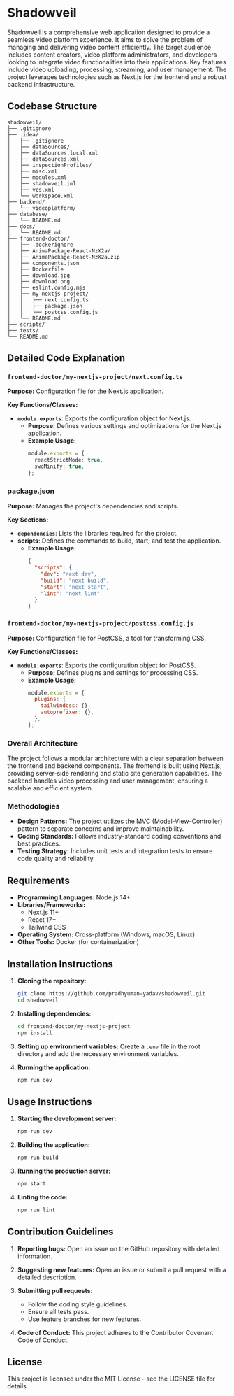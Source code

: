 # Shadowveil

Shadowveil is a comprehensive web application designed to provide a seamless video platform experience. It aims to solve the problem of managing and delivering video content efficiently. The target audience includes content creators, video platform administrators, and developers looking to integrate video functionalities into their applications. Key features include video uploading, processing, streaming, and user management. The project leverages technologies such as Next.js for the frontend and a robust backend infrastructure.

## Codebase Structure

```
shadowveil/
├── .gitignore
├── .idea/
│   ├── .gitignore
│   ├── dataSources/
│   ├── dataSources.local.xml
│   ├── dataSources.xml
│   ├── inspectionProfiles/
│   ├── misc.xml
│   ├── modules.xml
│   ├── shadowveil.iml
│   ├── vcs.xml
│   └── workspace.xml
├── backend/
│   └── videoplatform/
├── database/
│   └── README.md
├── docs/
│   └── README.md
├── frontend-doctor/
│   ├── .dockerignore
│   ├── AnimaPackage-React-NzX2a/
│   ├── AnimaPackage-React-NzX2a.zip
│   ├── components.json
│   ├── Dockerfile
│   ├── download.jpg
│   ├── download.png
│   ├── eslint.config.mjs
│   ├── my-nextjs-project/
│   │   ├── next.config.ts
│   │   ├── package.json
│   │   └── postcss.config.js
│   └── README.md
├── scripts/
├── tests/
└── README.md
```

## Detailed Code Explanation

### `frontend-doctor/my-nextjs-project/next.config.ts`

**Purpose:** Configuration file for the Next.js application.

**Key Functions/Classes:**
- **`module.exports`**: Exports the configuration object for Next.js.
  - **Purpose:** Defines various settings and optimizations for the Next.js application.
  - **Example Usage:**
    ```ts
    module.exports = {
      reactStrictMode: true,
      swcMinify: true,
    };
    ```

### package.json

**Purpose:** Manages the project's dependencies and scripts.

**Key Sections:**
- **`dependencies`**: Lists the libraries required for the project.
- **scripts**: Defines the commands to build, start, and test the application.
  - **Example Usage:**
    ```json
    {
      "scripts": {
        "dev": "next dev",
        "build": "next build",
        "start": "next start",
        "lint": "next lint"
      }
    }
    ```

### `frontend-doctor/my-nextjs-project/postcss.config.js`

**Purpose:** Configuration file for PostCSS, a tool for transforming CSS.

**Key Functions/Classes:**
- **`module.exports`**: Exports the configuration object for PostCSS.
  - **Purpose:** Defines plugins and settings for processing CSS.
  - **Example Usage:**
    ```js
    module.exports = {
      plugins: {
        tailwindcss: {},
        autoprefixer: {},
      },
    };
    ```

### Overall Architecture

The project follows a modular architecture with a clear separation between the frontend and backend components. The frontend is built using Next.js, providing server-side rendering and static site generation capabilities. The backend handles video processing and user management, ensuring a scalable and efficient system.

### Methodologies

- **Design Patterns:** The project utilizes the MVC (Model-View-Controller) pattern to separate concerns and improve maintainability.
- **Coding Standards:** Follows industry-standard coding conventions and best practices.
- **Testing Strategy:** Includes unit tests and integration tests to ensure code quality and reliability.

## Requirements

- **Programming Languages:** Node.js 14+
- **Libraries/Frameworks:** 
  - Next.js 11+
  - React 17+
  - Tailwind CSS
- **Operating System:** Cross-platform (Windows, macOS, Linux)
- **Other Tools:** Docker (for containerization)

## Installation Instructions

1. **Cloning the repository:**
   ```sh
   git clone https://github.com/pradhyuman-yadav/shadowveil.git
   cd shadowveil
   ```

2. **Installing dependencies:**
   ```sh
   cd frontend-doctor/my-nextjs-project
   npm install
   ```

3. **Setting up environment variables:**
   Create a `.env` file in the root directory and add the necessary environment variables.

4. **Running the application:**
   ```sh
   npm run dev
   ```

## Usage Instructions

1. **Starting the development server:**
   ```sh
   npm run dev
   ```

2. **Building the application:**
   ```sh
   npm run build
   ```

3. **Running the production server:**
   ```sh
   npm start
   ```

4. **Linting the code:**
   ```sh
   npm run lint
   ```

## Contribution Guidelines

1. **Reporting bugs:**
   Open an issue on the GitHub repository with detailed information.

2. **Suggesting new features:**
   Open an issue or submit a pull request with a detailed description.

3. **Submitting pull requests:**
   - Follow the coding style guidelines.
   - Ensure all tests pass.
   - Use feature branches for new features.

4. **Code of Conduct:**
   This project adheres to the Contributor Covenant Code of Conduct.

## License

This project is licensed under the MIT License - see the LICENSE file for details.
